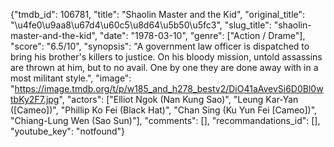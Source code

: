 {"tmdb_id": 106781, "title": "Shaolin Master and the Kid", "original_title": "\u4fe0\u9aa8\u67d4\u60c5\u8d64\u5b50\u5fc3", "slug_title": "shaolin-master-and-the-kid", "date": "1978-03-10", "genre": ["Action / Drame"], "score": "6.5/10", "synopsis": "A government law officer is dispatched to bring his brother's killers to justice. On his bloody mission, untold assassins are thrown at him, but to no avail. One by one they are done away with in a most militant style.", "image": "https://image.tmdb.org/t/p/w185_and_h278_bestv2/DiO41aAvevSi6D0Bl0wtbKy2F7.jpg", "actors": ["Elliot Ngok (Nan Kung Sao)", "Leung Kar-Yan ([Cameo])", "Phillip Ko Fei (Black Hat)", "Chan Sing (Ku Yun Fei [Cameo])", "Chiang-Lung Wen (Sao Sun)"], "comments": [], "recommandations_id": [], "youtube_key": "notfound"}